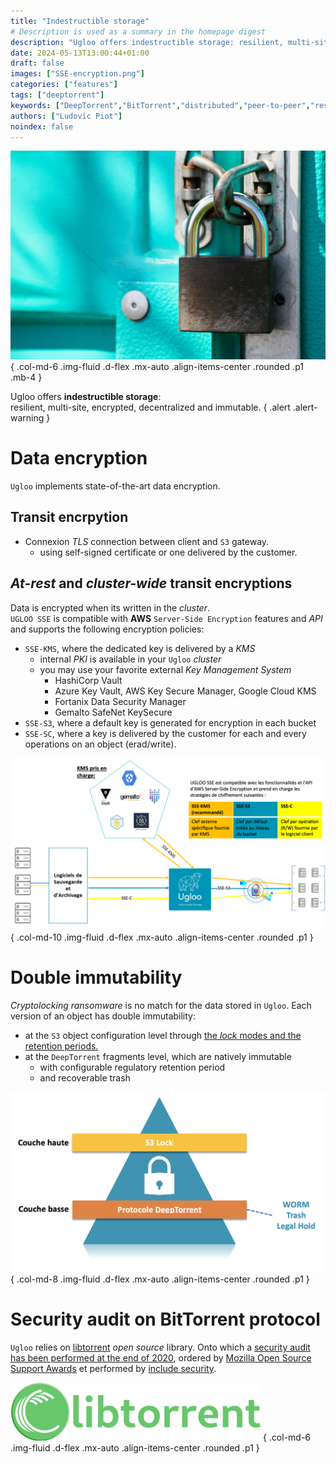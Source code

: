```yaml
---
title: "Indestructible storage"
# Description is used as a summary in the homepage digest
description: "Ugloo offers indestructible storage: resilient, multi-site, encrypted, decentralized and immutable."
date: 2024-05-13T13:00:44+01:00
draft: false
images: ["SSE-encryption.png"]
categories: ["features"]
tags: ["deeptorrent"]
keywords: ["DeepTorrent","BitTorrent","distributed","peer-to-peer","resilient"]
authors: ["Ludovic Piot"]
noindex: false
---
```


![A lock on data](kaffeebart-KrPulSdUetk-unsplash.jpg "A lock on data")
{ .col-md-6 .img-fluid .d-flex .mx-auto .align-items-center .rounded .p1 .mb-4 }

Ugloo offers **indestructible storage**:  
resilient, multi-site, encrypted, decentralized and immutable.
{ .alert .alert-warning }

# Data encryption

`Ugloo` implements state-of-the-art data encryption.

## Transit encrpytion

* Connexion _TLS_ connection between client and `S3` gateway.
  * using self-signed certificate or one delivered by the customer.

## _At-rest_ and _cluster-wide_ transit encryptions

Data is encrypted when its written in the _cluster_.  
`UGLOO SSE` is compatible with **AWS** `Server-Side Encryption` features and _API_ and supports the following encryption policies:
* `SSE-KMS`, where the dedicated key is delivered by a _KMS_
  * internal _PKI_ is available in your `Ugloo` _cluster_
  * you may use your favorite external _Key Management System_
    * HashiCorp Vault
    * Azure Key Vault, AWS Key Secure Manager, Google Cloud KMS
    * Fortanix Data Security Manager
    * Gemalto SafeNet KeySecure
* `SSE-S3`, where a default key is generated for encryption in each bucket
* `SSE-SC`, where a key is delivered by the customer for each and every operations on an object (erad/write).

![at-rest encryption schema](SSE-encryption.png "at-rest encryption schema")
{ .col-md-10 .img-fluid .d-flex .mx-auto .align-items-center .rounded .p1 }

# Double immutability

_Cryptolocking ransomware_ is no match for the data stored in `Ugloo`. Each version of an object has double immutability:
* at the `S3` object configuration level through [the _lock_ modes and the retention periods.](#version-management-and-life-cycle)
* at the `DeepTorrent` fragments level, which are natively immutable
  * with configurable regulatory retention period
  * and recoverable trash

![Double immuability](double-immutability.png "2-stage immuability schema")
{ .col-md-8 .img-fluid .d-flex .mx-auto .align-items-center .rounded .p1 }

# Security audit on BitTorrent protocol

`Ugloo` relies on [libtorrent](https://www.libtorrent.org/) _open source_ library. Onto which a [security audit has been performed at the end of 2020](https://www.libtorrent.org/security-audit.html), ordered by [Mozilla Open Source Support Awards](https://www.mozilla.org/en-US/moss/) et performed by [include security](https://IncludeSecurity.com/).

![libtorrent logo](libtorrent-logo.png "libtorrent logo")
{ .col-md-6 .img-fluid .d-flex .mx-auto .align-items-center .rounded .p1 }
